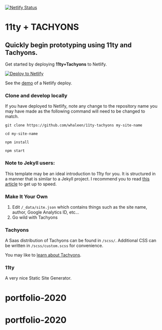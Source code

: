 [![Netlify Status](https://api.netlify.com/api/v1/badges/c47c39a6-872d-42d1-9d76-44d46dec26d2/deploy-status)](https://app.netlify.com/sites/jolly-mayer-d0a644/deploys)

# 11ty + TACHYONS

## Quickly begin prototyping using 11ty and Tachyons.

Get started by deploying **11ty+Tachyons** to Netlify.

[![Deploy to Netlify](https://www.netlify.com/img/deploy/button.svg)](https://app.netlify.com/start/deploy?repository=https://github.com/whaleen/11ty-tachyons)

See the [demo](https://11ty-tachyons.netlify.com) of a Netlify deploy.

### Clone and develop locally

If you have deployed to Netlify, note any change to the repository name you may have made as the following command will need to be changed to match.

```git clone https://github.com/whaleen/11ty-tachyons my-site-name```

```cd my-site-name```

```npm install```

```npm start```


### Note to Jekyll users:

This template may be an ideal introduction to 11ty for you. It is structured in a manner that is similar to a Jekyll project. I recommend you to read [this article](https://24ways.org/2018/turn-jekyll-up-to-eleventy/) to get up to speed.


### Make It Your Own

1. Edit ```/_data/site.json``` which contains things such as the site name, author, Google Analytics ID, etc...
2. Go wild with Tachyons

### Tachyons

A Saas distribution of Tachyons can be found in ```/scss/```. Additional CSS can be written in ```/scss/custom.scss``` for convenience. 

You may like to [learn about Tachyons](https://tachyons.io).


### 11ty

A very nice Static Site Generator.
# portfolio-2020
# portfolio-2020
